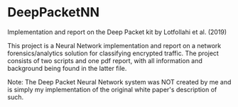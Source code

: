 # DeepPacketNN
Implementation and report on the Deep Packet kit by Lotfollahi et al. (2019)

This project is a Neural Network implementation and report on a network forensics/analytics solution for classifying encrypted traffic. The project consists of two scripts and one pdf report, with all information and background being found in the latter file.

Note: The Deep Packet Neural Network system was NOT created by me and is simply my implementation of the original white paper's description of such.

